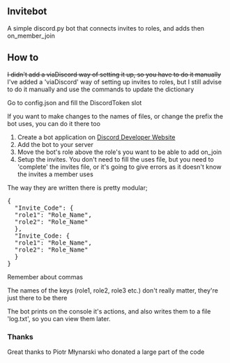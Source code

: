 ## Invitebot
A simple discord.py bot that connects invites to roles, and adds then on_member_join

## How to
~~I didn't add a viaDiscord way of setting it up, so you have to do it manually~~
I've added a 'viaDiscord' way of setting up invites to roles, but I still advise to do it manually and use the commands to update the dictionary

Go to config.json and fill the DiscordToken slot

If you want to make changes to the names of files, or change the prefix the bot uses, you can do it there too

1. Create a bot application on [Discord Developer Website](https://discord.com/developers)
2. Add the bot to your server
3. Move the bot's role above the role's you want to be able to add on_join
4. Setup the invites.
You don't need to fill the uses file, but you need to 'complete' the invites file, or it's going to give errors as it doesn't know the invites a member uses

The way they are written there is pretty modular;

<pre>{
  "Invite_Code": {
  "role1": "Role_Name",
  "role2": "Role_Name"
  },
  "Invite_Code: {
  "role1": "Role_Name",
  "role2": "Role_Name"
  }
}</pre>

Remember about commas

The names of the keys (role1, role2, role3 etc.) don't really matter, they're just there to be there

The bot prints on the console it's actions, and also writes them to a file 'log.txt', so you can view them later.

### Thanks
Great thanks to Piotr Młynarski who donated a large part of the code
